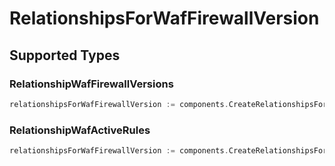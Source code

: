 # RelationshipsForWafFirewallVersion


## Supported Types

### RelationshipWafFirewallVersions

```go
relationshipsForWafFirewallVersion := components.CreateRelationshipsForWafFirewallVersionRelationshipWafFirewallVersions(components.RelationshipWafFirewallVersions{/* values here */})
```

### RelationshipWafActiveRules

```go
relationshipsForWafFirewallVersion := components.CreateRelationshipsForWafFirewallVersionRelationshipWafActiveRules(components.RelationshipWafActiveRules{/* values here */})
```

